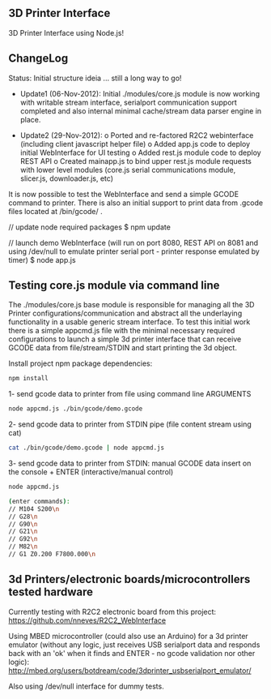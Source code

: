 3D Printer Interface
--------------------

3D Printer Interface using Node.js!

ChangeLog
---------
Status: Initial structure ideia ... still a long way to go!

* Update1 (06-Nov-2012): 
Initial ./modules/core.js module is now working with writable stream interface, serialport communication support completed and also internal minimal cache/stream data parser engine in place.

* Update2 (29-Nov-2012): 
o Ported and re-factored R2C2 webinterface (including client javascript helper file)
o Added app.js code to deploy initial WebInterface for UI testing
o Added rest.js module code to deploy REST API
o Created mainapp.js to bind upper rest.js module requests with lower level modules (core.js serial communications module, slicer.js, downloader.js, etc)

It is now possible to test the WebInterface and send a simple GCODE command to printer. There is also an initial support to print data from .gcode files located at /bin/gcode/ .

// update node required packages
$ npm update

// launch demo WebInterface (will run on port 8080, REST API on 8081 and using /dev/null to emulate printer serial port - printer response emulated by timer)
$ node app.js



Testing core.js module via command line
----------------------

The ./modules/core.js base module is responsible for managing all the 3D Printer configurations/communication and abstract all the underlaying functionality in a usable generic stream interface. To test this initial work there is a simple appcmd.js file with the minimal necessary required configurations to launch a simple 3d printer interface that can receive GCODE data from file/stream/STDIN and start printing the 3d object.

Install project npm package dependencies:

```bash
npm install
```

1- send gcode data to printer from file using command line ARGUMENTS

```bash
node appcmd.js ./bin/gcode/demo.gcode
```

2- send gcode data to printer from STDIN pipe (file content stream using cat)

```bash
cat ./bin/gcode/demo.gcode | node appcmd.js
```

3- send gcode data to printer from STDIN: manual GCODE data insert on the console + ENTER (interactive/manual control)

```bash
node appcmd.js

(enter commands): 
// M104 S200\n
// G28\n
// G90\n
// G21\n
// G92\n
// M82\n
// G1 Z0.200 F7800.000\n
```

3d Printers/electronic boards/microcontrollers tested hardware
----------------------
Currently testing with R2C2 electronic board from this project: https://github.com/nneves/R2C2_WebInterface

Using MBED microcontroller (could also use an Arduino) for a 3d printer emulator (without any logic, just receives USB serialport data and responds back with an 'ok' when it finds and ENTER - no gcode validation nor other logic):
http://mbed.org/users/botdream/code/3dprinter_usbserialport_emulator/

Also using /dev/null interface for dummy tests.

